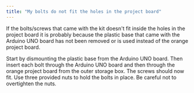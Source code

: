 ```yaml
---
title: "My bolts do not fit the holes in the project board"
---
```


If the bolts/screws that came with the kit doesn't fit inside the holes in the project board it is probably because the plastic base that came with the Arduino UNO board has not been removed or is used instead of the orange project board.

Start by dismounting the plastic base from the Arduino UNO board. Then insert each bolt through the Arduino UNO board and then through the orange project board from the outer storage box. The screws should now fit. Use three provided nuts to hold the bolts in place. Be careful not to overtighten the nuts.

